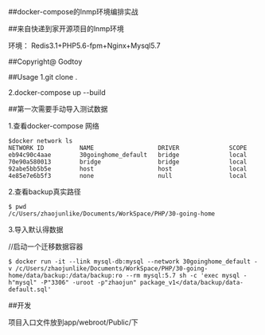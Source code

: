##docker-compose的lnmp环境编排实战

##来自快递到家开源项目的lnmp环境

环境： Redis3.1+PHP5.6-fpm+Nginx+Mysql5.7

##Copyright@   Godtoy

##Usage
1.git clone .

2.docker-compose up --build

##第一次需要手动导入测试数据



1.查看docker-compose 网络

```
$docker network ls
NETWORK ID          NAME                  DRIVER              SCOPE
eb94c90c4aae        30goinghome_default   bridge              local
70e90a580013        bridge                bridge              local
92abe5bb5b5e        host                  host                local
4e85e7e6b5f3        none                  null                local

```

2.查看backup真实路径
```
$ pwd
/c/Users/zhaojunlike/Documents/WorkSpace/PHP/30-going-home
```

3.导入默认得数据

//启动一个迁移数据容器
```shell
$ docker run -it --link mysql-db:mysql --network 30goinghome_default -v /c/Users/zhaojunlike/Documents/WorkSpace/PHP/30-going-home/data/backup:/data/backup:ro --rm mysql:5.7 sh -c 'exec mysql -h"mysql" -P"3306" -uroot -p"zhaojun" package_v1</data/backup/data-default.sql'
```



##开发

项目入口文件放到app/webroot/Public/下
